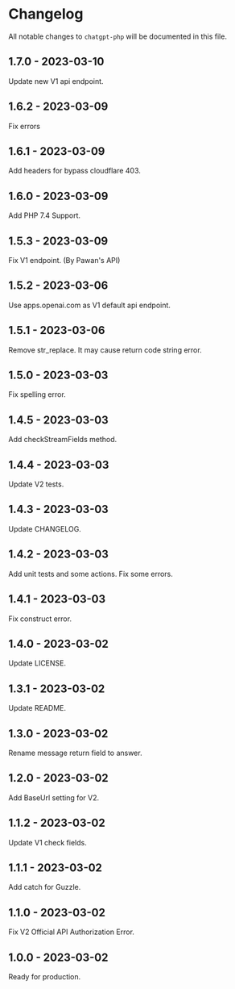 # Changelog

All notable changes to `chatgpt-php` will be documented in this file.

## 1.7.0 - 2023-03-10

Update new V1 api endpoint.

## 1.6.2 - 2023-03-09

Fix errors

## 1.6.1 - 2023-03-09

Add headers for bypass cloudflare 403.

## 1.6.0 - 2023-03-09

Add PHP 7.4 Support.

## 1.5.3 - 2023-03-09

Fix V1 endpoint. (By Pawan's API)

## 1.5.2 - 2023-03-06

Use apps.openai.com as V1 default api endpoint.

## 1.5.1 - 2023-03-06

Remove str_replace.
It may cause return code string error.

## 1.5.0 - 2023-03-03

Fix spelling error.

## 1.4.5 - 2023-03-03

Add checkStreamFields method.

## 1.4.4 - 2023-03-03

Update V2 tests.

## 1.4.3 - 2023-03-03

Update CHANGELOG.

## 1.4.2 - 2023-03-03

Add unit tests and some actions.
Fix some errors.

## 1.4.1 - 2023-03-03

Fix construct error.

## 1.4.0 - 2023-03-02

Update LICENSE.

## 1.3.1 - 2023-03-02

Update README.

## 1.3.0 - 2023-03-02

Rename message return field to answer.

## 1.2.0 - 2023-03-02

Add BaseUrl setting for V2.

## 1.1.2 - 2023-03-02

Update V1 check fields.

## 1.1.1 - 2023-03-02

Add catch for Guzzle.

## 1.1.0 - 2023-03-02

Fix V2 Official API Authorization Error.

## 1.0.0 - 2023-03-02

Ready for production.
